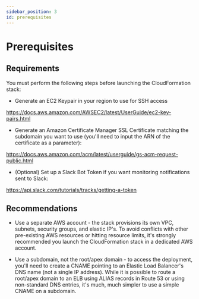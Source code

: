 ```yaml
---
sidebar_position: 3
id: prerequisites
---
```


# Prerequisites

## Requirements

You must perform the following steps before launching the CloudFormation stack:

* Generate an EC2 Keypair in your region to use for SSH access

https://docs.aws.amazon.com/AWSEC2/latest/UserGuide/ec2-key-pairs.html

* Generate an Amazon Certificate Manager SSL Certificate matching the subdomain you want to use (you'll need to input the ARN of the certificate as a parameter):

https://docs.aws.amazon.com/acm/latest/userguide/gs-acm-request-public.html

* (Optional) Set up a Slack Bot Token if you want monitoring notifications sent to Slack:

https://api.slack.com/tutorials/tracks/getting-a-token

## Recommendations

* Use a separate AWS account - the stack provisions its own VPC, subnets, security groups, and elastic IP's. To avoid conflicts with other pre-existing AWS resources or hitting resource limits, it's strongly recommended you launch the CloudFormation stack in a dedicated AWS account.

* Use a subdomain, not the root/apex domain - to access the deployment, you'll need to create a CNAME pointing to an Elastic Load Balancer's DNS name (not a single IP address). While it is possible to route a root/apex domain to an ELB using ALIAS records in Route 53 or using non-standard DNS entries, it's much, much simpler to use a simple CNAME on a subdomain.
